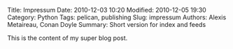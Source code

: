 Title: Impressum
Date: 2010-12-03 10:20
Modified: 2010-12-05 19:30
Category: Python
Tags: pelican, publishing
Slug: impressum
Authors: Alexis Metaireau, Conan Doyle
Summary: Short version for index and feeds

This is the content of my super blog post.
